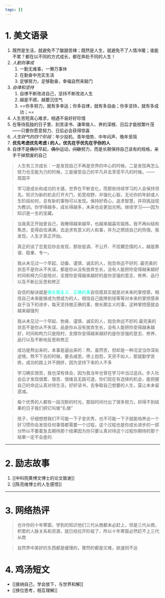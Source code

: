 ```yaml
---
tags: []
---
```

# 1. 美文语录
1. 既然是生活，就避免不了酸甜苦辣；既然是人生，就避免不了人情冷暖；谁能不累？都在以不同的方式成长，都在奔赴不同的人生！
2.  *人勤则事成*
	1. 一勤无难事，一懒万事休
	2. 在勤奋中充实生活
	3. 足够努力，足够勤奋，幸福自然来敲门
3. *自律和坚持* 
	1. 自律不断改进自己，坚持不断改进人生
	2. 越是不顺，越要沉住气
	3. ==你多努力，就有多幸运；你多自律，就有多自由；你多坚持，就有多成功；==
4. 人生苦短真心难求，相遇不易好好珍惜
5. 在等待孤独的日子里、刻苦读书、谦卑做人、养的深根、日后才能枝繁叶茂——只要你愿意努力、日后必会获得惊喜
6. *人生财气的四个阶段*：年少投机、青年借势、中年闷声、晚年至简
7. **优先考虑优先考虑 i 的人，优先在乎优先在乎你的人**
8. 自律不是~~偶尔~~早起，~~偶尔~~运动，~~间歇~~努力，而是长期保持自己该有的规格，亲手干掉颓废的自己
> 人生有三次成长：一是发现自己不再是世界的中心的时候，二是发现再怎么努力也无能为力的时候，三是接受自己的平凡并去享受平凡的时候。—— 周国平

>  学习是成长和成功的关键。世界在不断变化，而那些持续学习的人会保持领先。知识为新的机会打开大门，拓宽视野，并强化心智。无论你的年龄或人生阶段如何，总有新的事物可以发现。保持好奇心，追求智慧，并将挑战视为教训。你学得越多，成长得越多，未来也会更加光明。继续学习——因为知识是一生的宝藏。

> 当我真正开始爱自己，我睡得越来越早，也越来越喜欢锻炼。我不再纠结和焦虑，变得自信满满，去追求有意义的人和事，并为之燃烧自己的热情。我发现，人生才真正开始。

> 真正的谈了恋爱后你会发现，那些低调、不公开、不炫耀恋情的人，越是靠谱、稳重、专一。

> 我从未见过一个早起、动备、谨慎、诚实的人，抱忽命运不好的. 最完美的状态不是你从不失误，都是你从没有放弃生长，没有人能把你变得越耒越好时间和椅力只是陪对，支撑你变得越来越好的是你坚强的意志、修养、品行以及不断比反思和修正

> 自信的秘诀就是<font color="#00ffdc">做长期主义、正确的事</font>自信感其实就是对未来的掌控感，相信自己未来能够成为想成为的人，相信自己能挣到钱等等对未来的掌控感来自于当下的进步，每天坚持做正确的事，做长期主义的事，这种掌控感就会越来越强列

>  我从未见过一个早起、勃奋、谨慎、诚实的人，抱忽命远不好的.最完美的状态不是你从不失误，品是你从没有放弃生长，没有人能把你变得越耒越好，时间和枸力只是陪村，支撑你变得越来越好的是你坚强的意志、修养、品行以及不断地反思和修正

> 成功是熬出来的，本事是逼出来的：熬，虽然苦，但却是一种况淀当你深处逆境，熬不下去的时候，要去咸恩，停上抱怨，天资不如人，那就勤学苦练，成功的路上并不拥挤，因为坚持下来的人不多

> 学习确实很苦，我也深有体会，因为我当年也曾在学习中当过逃兵。步入社会后才发现很累、很苦、很维且无路可退，你们现在有选择的机会，能把握自己的命远认真对待生活，好好读书，去争取自己想要的人生，莫让未未留遗减。

> 每个优秀的人都有一段况默的时光，那段时间付出了很多努力，却得不到结果的日子我们把它叫做“扎根”

> 孩子，仔细想想我们不可能一下子变优秀，也不可能一下子就能培养出一个好习惯你会发现任何事情都需要一个过程，这个过程也是你成长进步的一部分所以不要着急去期待那个结果因为你只要认真对待这个过程你期待的那个结果一定不会差的.


---
# 2. 励志故事
1. [[中科院黄博文博士的论文致谢]]
2. [[陈亮维博士的人生感悟]]

---
#  3. 网络热评 
>  也许你的十年寒窗，学到的知识他们三代从商都未必赶上，但是三代从商，积累的人脉关系和资源，就已经拉开阶级了，所以十年寒窗必然赶不上三代从商

>  自然界中美好的东西都是缓慢的，骤然的都是灾难，欲速则不达 

# 4. 鸡汤短文 
- [[接纳自己，学会放下，与世界和解]]
- [[换位思考，相互理解]]